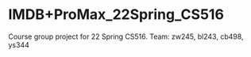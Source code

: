 # IMDB+ProMax_22Spring_CS516

Course group project for 22 Spring CS516. Team: zw245, bl243, cb498, ys344